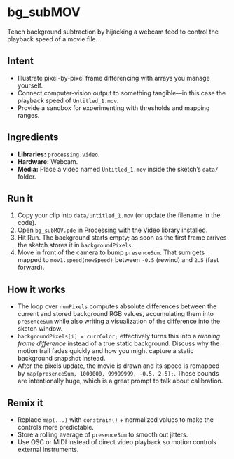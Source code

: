 # bg_subMOV

Teach background subtraction by hijacking a webcam feed to control the playback speed of a movie file.

## Intent
- Illustrate pixel-by-pixel frame differencing with arrays you manage yourself.
- Connect computer-vision output to something tangible—in this case the playback speed of `Untitled_1.mov`.
- Provide a sandbox for experimenting with thresholds and mapping ranges.

## Ingredients
- **Libraries:** `processing.video`.
- **Hardware:** Webcam.
- **Media:** Place a video named `Untitled_1.mov` inside the sketch’s `data/` folder.

## Run it
1. Copy your clip into `data/Untitled_1.mov` (or update the filename in the code).
2. Open `bg_subMOV.pde` in Processing with the Video library installed.
3. Hit Run. The background starts empty; as soon as the first frame arrives the sketch stores it in `backgroundPixels`.
4. Move in front of the camera to bump `presenceSum`. That sum gets mapped to `mov1.speed(newSpeed)` between `-0.5` (rewind) and `2.5` (fast forward).

## How it works
- The loop over `numPixels` computes absolute differences between the current and stored background RGB values, accumulating them into `presenceSum` while also writing a visualization of the difference into the sketch window.
- `backgroundPixels[i] = currColor;` effectively turns this into a *running frame difference* instead of a true static background. Discuss why the motion trail fades quickly and how you might capture a static background snapshot instead.
- After the pixels update, the movie is drawn and its speed is remapped by `map(presenceSum, 1000000, 99999999, -0.5, 2.5);`. Those bounds are intentionally huge, which is a great prompt to talk about calibration.

## Remix it
- Replace `map(...)` with `constrain()` + normalized values to make the controls more predictable.
- Store a rolling average of `presenceSum` to smooth out jitters.
- Use OSC or MIDI instead of direct video playback so motion controls external instruments.
